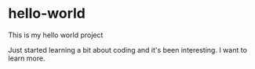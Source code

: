 # hello-world
This is my hello world project

Just started learning a bit about coding and it's been interesting. I want to learn more.
